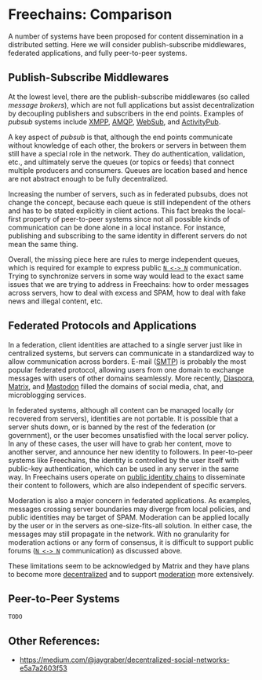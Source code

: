 # Freechains: Comparison

<!--
- Two main contributions:
    - communication patterns with same API
    - reputation system
-->

A number of systems have been proposed for content dissemination in a
distributed setting.
Here we will consider publish-subscribe middlewares, federated applications,
and fully peer-to-peer systems.

## Publish-Subscribe Middlewares

At the lowest level, there are the publish-subscribe middlewares (so called
*message brokers*), which are not full applications but assist decentralization
by decoupling publishers and subscribers in the end points.
Examples of *pubsub* systems include
    [XMPP](https://en.wikipedia.org/wiki/XMPP),
    [AMQP](https://en.wikipedia.org/wiki/Advanced_Message_Queuing_Protocol),
    [WebSub](https://en.wikipedia.org/wiki/WebSub), and
    [ActivityPub](https://en.wikipedia.org/wiki/ActivityPub).

A key aspect of *pubsub* is that, although the end points communicate without
knowledge of each other, the brokers or servers in between them still have a
special role in the network.
They do authentication, validation, etc., and ultimately serve the queues (or
topics or feeds) that connect multiple producers and consumers.
Queues are location based and hence are not abstract enough to be fully
decentralized.

Increasing the number of servers, such as in federated pubsubs, does not change
the concept, because each queue is still independent of the others and has to
be stated explicitly in client actions.
This fact breaks the local-first property of peer-to-peer systems since not all
possible kinds of communication can be done alone in a local instance.
For instance, publishing and subscribing to the same identity in different
servers do not mean the same thing.

Overall, the missing piece here are rules to merge independent queues, which is
required for example to express
public [`N <-> N`](chains.md#public-forum-chain) communication.
Trying to synchronize servers in some way would lead to the exact same issues
that we are trying to address in Freechains: how to order messages across
servers, how to deal with excess and SPAM, how to deal with fake news and
illegal content, etc.

## Federated Protocols and Applications

In a federation, client identities are attached to a single server just like in
centralized systems, but servers can communicate in a standardized way to allow
communication across borders.
E-mail ([SMTP](https://en.wikipedia.org/wiki/Simple_Mail_Transfer_Protocol)) is
probably the most popular federated protocol, allowing users from one domain to
exchange messages with users of other domains seamlessly.
More recently,
    [Diaspora](https://en.wikipedia.org/wiki/Diaspora_(social_network)),
    [Matrix](https://en.wikipedia.org/wiki/Matrix_(protocol)), and
    [Mastodon](https://en.wikipedia.org/wiki/Mastodon_(software))
    filled the domains of social media, chat, and microblogging services.

In federated systems, although all content can be managed locally (or recovered
from servers), identities are not portable.
It is possible that a server shuts down, or is banned by the rest of the
federation (or government), or the user becomes unsatisfied with the local
server policy.
In any of these cases, the user will have to grab her content, move to another
server, and announce her new identity to followers.
In peer-to-peer systems like Freechains, the identity is controlled by the user
itself with public-key authentication, which can be used in any server in the
same way.
In Freechains users operate on
    [public identity chains](chains.md#public-identity-chain)
to disseminate their content to followers, which are also independent of
specific servers.

Moderation is also a major concern in federated applications.
As examples, messages crossing server boundaries may diverge from local
policies, and public identities may be target of SPAM.
Moderation can be applied locally by the user or in the servers as
one-size-fits-all solution.
In either case, the messages may still propagate in the network.
With no granularity for moderation actions or any form of consensus, it is
difficult to support public forums
([`N <-> N`](chains.md#public-forum-chain) communication) as discussed above.

These limitations seem to be acknowledged by Matrix and they have plans to
become more
    [decentralized](https://fosdem.org/2020/schedule/event/dip_p2p_matrix/)
and to support
    [moderation](https://matrix.org/docs/guides/moderation)
more extensively.

<!--
- abrubt policy changes since, although inter-communication follows a standard protocol
client-server are always under control of the server
    - an example in e-mail require auth in SMTP
-->

## Peer-to-Peer Systems

`TODO`

<!--
    - Structured Topology
    - Unstructured Topology

- Aether

a kind of proof of work
carefully thought to not receive a dislike
one could argue that a bot could pass this test
ok, as long as it contributes to the chain, no problem if a bot or human
turing test
-->

<!--
- https://github.com/w3c/activitypub/issues/328

https://news.ycombinator.com/item?id=17693565
 Yes but it unfortunatly completly ignores the topic of spam and moderation. So we will have another 10 years of experimenting at the expense of the users and the standard. And we may end up with some centralisation again like with email.
Still a great tech though. I just wish the authors would think about IRL and not just assume a perfect sphere in a frictionless vaccum.
-->

<!--
https://schub.wtf/blog/2019/01/13/activitypub-final-thoughts-one-year-later.html?utm_campaign=Real-time&utm_medium=email&utm_source=ProcessOne%20newsletter

What ActivityPub is
One of the most common misunderstandings about ActivityPub I see starts at the very simple question of what ActivityPub is, and what the SocialWG wanted it to be. To answer that, we should start by looking at the Social Web Working Group Charter, which basically is the document that describes the goals of that working group:

    a common JSON-based syntax for social data, a client-side API, and a Web protocol for federating social information

So basically, they want to build two things:

    a protocol used to exchange stuff between servers, and also between servers and clients; and
    a JSON’y syntax for representing social data
-->

<!--
https://cjslep.com/c/blog/an-activitypub-philosophy
I want to give an overview of a philosophy that I’ve adopted while working on ActivityPub. Succinctly: I view ActivityPub as a transport protocol that alone is not sufficient to build an application.
-->

<!--
https://schub.wtf/blog/2018/02/01/activitypub-one-protocol-to-rule-them-all.html
The “X-Follows-Y” contact model

With all the flexibility in both ActivityPub and AcitivtyStreams, I was really surprised to see a really fixed relationship model between actors. Users follow each other. Here, this has several implications. When Bob is following Alice, Alice will send all public activities (or all activities sent to all followers) to Bob, but Bob has no obligation to return something. While this model works fine for applications like Twitter, I do not think it is a good generic solution.
-->

## Other References:

- https://medium.com/@jaygraber/decentralized-social-networks-e5a7a2603f53

